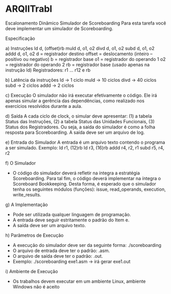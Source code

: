 # ARQIITrabI
Escalonamento Dinâmico
Simulador de Scoreboarding
Para esta tarefa você deve implementar um simulador de Scoreboarding.

Especificação

a) Instruções
ld d, (offset)rb
muld d, o1, o2
divd d, o1, o2
subd d, o1, o2
addd d, o1, o2
d = registrador destino
offset = deslocamento (inteiro – positivo ou negativo)
b = registrador base
o1 = registrador do operando 1
o2 = registrador do operando 2
rb = registrador base (usado apenas na instrução ld)
Registradores: r1 … r12 e rb

b) Latência da instruções
ld → 1 ciclo
muld → 10 ciclos
divd → 40 ciclos
subd → 2 ciclos
addd → 2 ciclos

c) Execução
O simulador não irá executar efetivamente o código. Ele irá apenas simular a gerência das
dependências, como realizado nos exercícios resolvidos durante a aula.

d) Saída
A cada ciclo de clock, o simular deve apresentar: (1) a tabela Status das Instruções, (2) a tabela
Status das Unidades Funcionais, (3) Status dos Registradores. Ou seja, a saída do simulador é como
a folha resposta para Scoreboarding. A saída deve ser um arquivo de log.

e) Entrada do Simulador
A entrada é um arquivo texto contendo o programa a ser simulado. Exemplo:
ld r1, (12)rb
ld r3, (16)rb
addd r4, r2, r1
subd r5, r4, r2

f) O Simulador
- O código do simulador deverá refletir na íntegra a estratégia Scoreboarding. Para tal fim, o código
deverá implementar na íntegra o Scoreboard Bookkeeping. Desta forma, é esperado que o
simulador tenha os seguintes módulos (funções): issue, read_operands, execution, write_results.

g) A Implementação
- Pode ser utilizada qualquer linguagem de programação.
- A entrada deve seguir estritamente o padrão do Item e.
- A saída deve ser um arquivo texto.

h) Parâmetros de Execução
- A execução do simulador deve ser da seguinte forma:
./scoreboarding <arquivo de entrada>
- O arquivo de entrada deve ter o padrão: <nome>.asm.
- O arquivo de saída deve ter o padrão: <nome>.out.
- Exemplo:
./scoreboarding exe1.asm → irá gerar exe1.out

 i) Ambiente de Execução
- Os trabalhos devem executar em um ambiente Linux, ambiente Windows não é aceito
